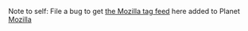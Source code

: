 Note to self: File a bug to get [the Mozilla tag feed][1] here added to Planet <a target="_blank" title="Mozilla" href="https://www.mozilla.org/?utm_source=wordpress%20blog&utm_medium=content%20link&utm_campaign=promote%20mdn">Mozilla</a>

 [1]: http://blog.lmorchard.com/tag/mozilla/feed